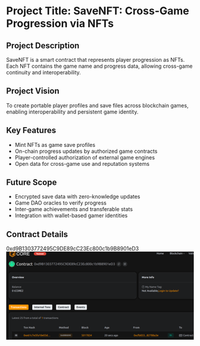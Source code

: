 # Project Title: SaveNFT: Cross-Game Progression via NFTs

## Project Description

SaveNFT is a smart contract that represents player progression as NFTs. Each NFT contains the game name and progress data, allowing cross-game continuity and interoperability.

## Project Vision

To create portable player profiles and save files across blockchain games, enabling interoperability and persistent game identity.

## Key Features

- Mint NFTs as game save profiles
- On-chain progress updates by authorized game contracts
- Player-controlled authorization of external game engines
- Open data for cross-game use and reputation systems

## Future Scope

- Encrypted save data with zero-knowledge updates
- Game DAO oracles to verify progress
- Inter-game achievements and transferable stats
- Integration with wallet-based gamer identities

## Contract Details
0xd9B1303772495C9DE89cC23Ec800c1b9B8901eD3
![alt text](image.png) 

